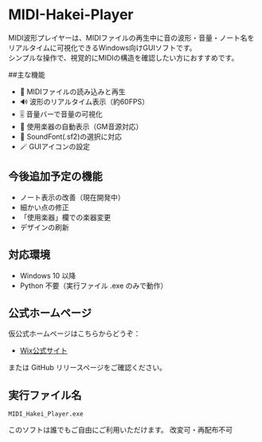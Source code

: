 # MIDI-Hakei-Player
MIDI波形プレイヤーは、MIDIファイルの再生中に音の波形・音量・ノート名をリアルタイムに可視化できるWindows向けGUIソフトです。  
シンプルな操作で、視覚的にMIDIの構造を確認したい方におすすめです。

##主な機能

- 🎵 MIDIファイルの読み込みと再生
- 🔊 波形のリアルタイム表示（約60FPS）
- 🎚 音量バーで音量の可視化
- 🎻 使用楽器の自動表示（GM音源対応）
- 🎨 SoundFont(.sf2)の選択に対応
- 🪄 GUIアイコンの設定

## 今後追加予定の機能

- ノート表示の改善（現在開発中）
- 細かい点の修正
- 「使用楽器」欄での楽器変更
- デザインの刷新

## 対応環境

- Windows 10 以降
- Python 不要（実行ファイル .exe のみで動作）

## 公式ホームページ

仮公式ホームページはこちらからどうぞ：
- [Wix公式サイト](https://kunamaokunamao2828.wixsite.com/my-site-1)

または GitHub リリースページをご確認ください。

## 実行ファイル名

`MIDI_Hakei_Player.exe`

このソフトは誰でもご自由にご利用いただけます。
改変可・再配布不可

